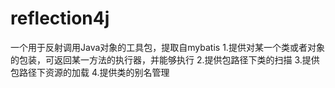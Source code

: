 # reflection4j
一个用于反射调用Java对象的工具包，提取自mybatis
1.提供对某一个类或者对象的包装，可返回某一方法的执行器，并能够执行
2.提供包路径下类的扫描
3.提供包路径下资源的加载
4.提供类的别名管理
